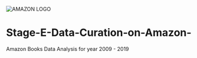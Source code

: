![AMAZON LOGO](https://user-images.githubusercontent.com/97951021/161756602-8ec0c388-1a78-4dcf-8ac8-fd47c836c542.png)
# Stage-E-Data-Curation-on-Amazon-
Amazon Books Data Analysis for year 2009 - 2019

